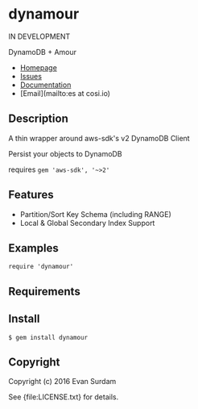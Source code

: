 # dynamour

IN DEVELOPMENT

DynamoDB + Amour

* [Homepage](https://github.com/esurdam/dynamour#readme)
* [Issues](https://github.com/esurdam/dynamour/issues)
* [Documentation](http://rubydoc.info/gems/dynamour/frames)
* [Email](mailto:es at cosi.io)

## Description

A thin wrapper around aws-sdk's v2 DynamoDB Client

Persist your objects to DynamoDB

requires `gem 'aws-sdk', '~>2'`

## Features
  - Partition/Sort Key Schema (including RANGE)
  - Local & Global Secondary Index Support

## Examples

    require 'dynamour'

## Requirements

## Install

    $ gem install dynamour

## Copyright

Copyright (c) 2016 Evan Surdam

See {file:LICENSE.txt} for details.
